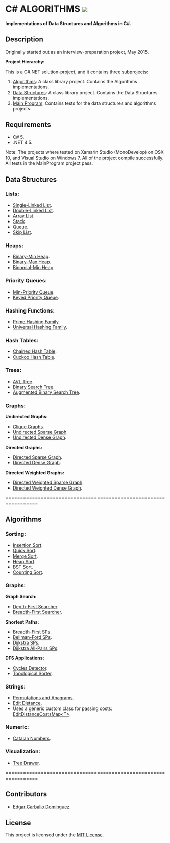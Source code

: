 # C# ALGORITHMS [![](https://travis-ci.org/aalhour/C-Sharp-Algorithms.svg?branch=master)](https://travis-ci.org/aalhour/C-Sharp-Algorithms)

#### Implementations of Data Structures and Algorithms in C#.

## Description

Originally started out as an interview-preparation project, May 2015.

**Project Hierarchy:**

This is a C#.NET solution-project, and it contains three subprojects:

 1. [Algorithms](Algorithms): A class library project. Contains the Algorithms implementations.
 2. [Data Structures](DataStructures): A class library project. Contains the Data Structures implementations.
 3. [Main Program](MainProgram): Contains tests for the data structures and algorithms projects.


## Requirements
 * C# 5.
 * .NET 4.5.

Note: The projects where tested on Xamarin Studio (MonoDevelop) on OSX 10, and Visual Studio on Windows 7. All of the project compile successfully. All tests in the MainProgram project pass.


## Data Structures

### Lists:
 * [Single-Linked List](DataStructures/Lists/SLinkedList.cs).
 * [Double-Linked List](DataStructures/Lists/DLinkedList.cs).
 * [Array List](DataStructures/Lists/ArrayList.cs).
 * [Stack](DataStructures/Lists/Stack.cs).
 * [Queue](DataStructures/Lists/Queue.cs).
 * [Skip List](DataStructures/Lists/SkipList.cs).

### Heaps:
 * [Binary-Min Heap](DataStructures/Heaps/BinaryMinHeap.cs).
 * [Binary-Max Heap](DataStructures/Heaps/BinaryMaxHeap.cs).
 * [Binomial-Min Heap](DataStructures/Heaps/BinomialMinHeap.cs).
 
### Priority Queues:
 * [Min-Priority Queue](DataStructures/Heaps/MinPriorityQueue.cs).
 * [Keyed Priority Queue](DataStructures/Heaps/KeyedPriorityQueue.cs).
 
### Hashing Functions:
 * [Prime Hashing Family](DataStructures/Hashing/PrimeHashingFamily.cs).
 * [Universal Hashing Family](DataStructures/Hashing/UniversalHashingFamily.cs).

### Hash Tables:
 * [Chained Hash Table](DataStructures/Dictionaries/ChainedHashTable.cs).
 * [Cuckoo Hash Table](DataStructures/Dictionaries/CuckooHashTable.cs).

### Trees:
 * [AVL Tree](DataStructures/Trees/AVLTree.cs).
 * [Binary Search Tree](DataStructures/Trees/BinarySearchTree.cs).
 * [Augmented Binary Search Tree](DataStructures/Trees/AugmentedBinarySearchTree.cs).
 
### Graphs:
**Undirected Graphs:**
 * [Clique Graphs](DataStructures/Graphs/CliqueGraph.cs).
 * [Undirected Sparse Graph](DataStructures/Graphs/UndirectedSparseGraph.cs).
 * [Undirected Dense Graph](DataStructures/Graphs/UndirectedDenseGraph.cs).
 
**Directed Graphs:** 
 * [Directed Sparse Graph](DataStructures/Graphs/DirectedSparseGraph.cs).
 * [Directed Dense Graph](DataStructures/Graphs/DirectedDenseGraph.cs).

**Directed Weighted Graphs:**
 * [Directed Weighted Sparse Graph](DataStructures/Graphs/DirectedWeightedSparseGraph.cs).
 * [Directed Weighted Dense Graph](DataStructures/Graphs/DirectedWeightedDenseGraph.cs).

=================================================================

## Algorithms

### Sorting:
 * [Insertion Sort](Algorithms/Sorting/InsertionSorter.cs).
 * [Quick Sort](Algorithms/Sorting/QuickSorter.cs).
 * [Merge Sort](Algorithms/Sorting/MergeSorter.cs).
 * [Heap Sort](Algorithms/Sorting/HeapSorter.cs).
 * [BST Sort](Algorithms/Sorting/BinarySearchTreeSorter.cs).
 * [Counting Sort](Algorithms/Sorting/CountingSorter.cs).

### Graphs:
**Graph Search:**
 * [Depth-First Searcher](Algorithms/Graphs/DepthFirstSearcher.cs).
 * [Breadth-First Searcher](Algorithms/Graphs/BreadthFirstSearcher.cs).

**Shortest Paths:**
 * [Breadth-First SPs](Algorithms/Graphs/BreadthFirstShortestPaths.cs).
 * [Bellman-Ford SPs](Algorithms/Graphs/BellmanFordShortestPaths.cs).
 * [Dijkstra SPs](Algorithms/Graphs/DijkstraShortestPaths.cs).
 * [Dijkstra All-Pairs SPs](Algorithms/Graphs/DijkstraAllPairsShortestPaths.cs).

**DFS Applications:**
 * [Cycles Detector](Algorithms/Graphs/CyclesDetector.cs).
 * [Topological Sorter](Algorithms/Graphs/TopologicalSorter.cs).

### Strings:
 * [Permutations and Anagrams](Algorithms/Strings/Permutations.cs).
 * [Edit Distance](Algorithms/Strings/EditDistance.cs).
  * Uses a generic custom class for passing costs: [EditDistanceCostsMap\<T\>](Algorithms/Strings/EditDistanceCostsMap.cs).

### Numeric:
 * [Catalan Numbers](Algorithms/Numeric/CatalanNumbers.cs).

### Visualization:
 * [Tree Drawer](DataStructures/Trees/TreeDrawer.cs).

=================================================================

## Contributors
 * [Edgar Carballo Domínguez](https://github.com/karv).


## License
This project is licensed under the [MIT License](LICENSE).
